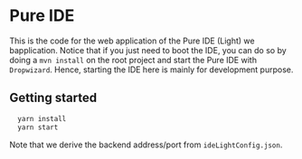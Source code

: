 # Pure IDE

This is the code for the web application of the Pure IDE (Light) we bapplication. Notice that if you just need to boot the IDE, you can do so by doing a `mvn install` on the root project and start the Pure IDE with `Dropwizard`. Hence, starting the IDE here is mainly for development purpose.

## Getting started

```bash
  yarn install
  yarn start
```

Note that we derive the backend address/port from `ideLightConfig.json`.
